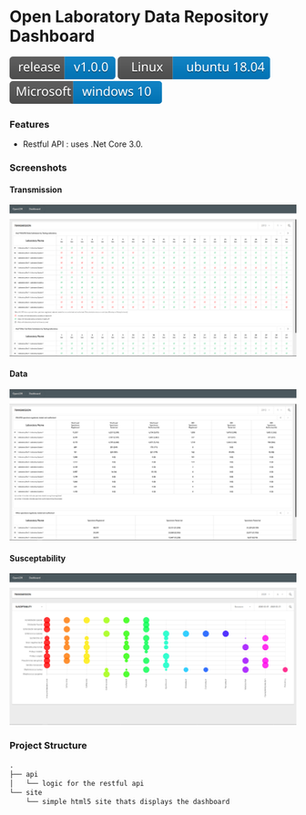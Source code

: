 # Open Laboratory Data Repository Dashboard

![](https://github.com/APHL-Global-Health/OpenLDR-Dashboard/blob/master/assets/svgs/release.svg) ![](https://github.com/APHL-Global-Health/OpenLDR-Dashboard/blob/master/assets/svgs/linux.svg) ![](https://github.com/APHL-Global-Health/OpenLDR-Dashboard/blob/master/assets/svgs/windows.svg)

### Features
- Restful API : uses .Net Core 3.0.

### Screenshots
#### Transmission
![](https://github.com/APHL-Global-Health/OpenLDR-Dashboard/blob/master/assets/images/ticks_tables.jpg)

#### Data
![](https://github.com/APHL-Global-Health/OpenLDR-Dashboard/blob/master/assets/images/data_tables.jpg)

#### Susceptability
![](https://github.com/APHL-Global-Health/OpenLDR-Dashboard/blob/master/assets/images/data_susceptability.jpg)

### Project Structure
    .
	├── api
    │   └── logic for the restful api
    └── site
        └── simple html5 site thats displays the dashboard
